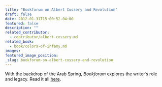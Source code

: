 ```yaml
---
title: "Bookforum on Albert Cossery and Revolution"
draft: false
date: 2012-01-31T15:00:52-04:00
featured: false
description: ""
related_contributor:
  - contributor/albert-cossery.md
related_book:
  - book/colors-of-infamy.md
images:
featured_image_position: 
_slug: bookforum-on-albert-cossery-and-revolution
---
```


With the backdrop of the Arab Spring, _Bookforum_ explores the writer’s role and legacy. Read it all [here](http://www.bookforum.com/inprint/018_04/8612). 

